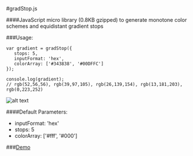 #gradStop.js

####JavaScript micro library (0.8KB gzipped) to generate monotone color schemes and equidistant gradient stops


###Usage:

    var gradient = gradStop({
       stops: 5,
       inputFormat: 'hex',
       colorArray: ['#343838', '#00DFFC']
    });
    
    console.log(gradient);
    // rgb(52,56,56), rgb(39,97,105), rgb(26,139,154), rgb(13,181,203), rgb(0,223,252)


![alt text][1]


  [1]: https://cdn.rawgit.com/Siddharth11/gradStop.js/master/gradient%20strip.png


####Default Parameters:
 * inputFormat: 'hex'
 * stops: 5
 * colorArray: ['#fff', '#000']


###[Demo](http://codepen.io/Siddharth11/full/RPvJmO)
